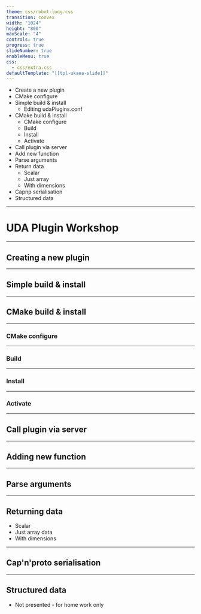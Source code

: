 ```yaml
---
theme: css/robot-lung.css
transition: convex
width: "1024"
height: "800"
maxScale: "4"
controls: true
progress: true
slideNumber: true
enableMenu: true
css:
  - css/extra.css
defaultTemplate: "[[tpl-ukaea-slide]]"
---
```


- Create a new plugin
- CMake configure
- Simple build & install
	- Editing udaPlugins.conf
- CMake build & install
	- CMake configure
	- Build
	- Install
	- Activate
- Call plugin via server
- Add new function
- Parse arguments
- Return data
	- Scalar
	- Just array
	- With dimensions
- Capnp serialisation
- Structured data

---

# UDA Plugin Workshop

---

## Creating a new plugin

---

## Simple build & install

---

## CMake build & install

---

### CMake configure

---

### Build

----

### Install

---

### Activate

---

## Call plugin via server

---

## Adding new function

---

## Parse arguments

---

## Returning data

- Scalar
- Just array data
- With dimensions

---

## Cap'n'proto serialisation

---

## Structured data

- Not presented - for home work only